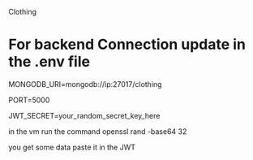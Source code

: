 Clothing
# For backend Connection update in the .env file

MONGODB_URI=mongodb://ip:27017/clothing

PORT=5000

JWT_SECRET=your_random_secret_key_here

in the vm run the command openssl rand -base64 32

you get some data paste it in the JWT
